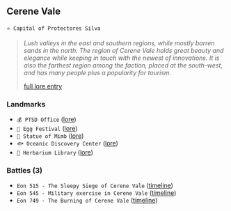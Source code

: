 ## Cerene Vale
`⭐ Capital of Protectores Silva`
 
> *Lush valleys in the east and southern regions, while mostly barren sands in the north. The region of Cerene Vale holds great beauty and elegance while keeping in touch with the newest of innovations. It is also the farthest region among the faction, placed at the south-west, and has many people plus a popularity for tourism.*  
>  
> [full lore entry](<https://zeithalt.github.io//r/cerene_vale.html>)

### Landmarks
- `💰 PTSD Office` ([lore](<https://zeithalt.github.io//r/ptsd_office.html>))
- `🥚 Egg Festival` ([lore](<https://zeithalt.github.io//r/egg_festival.html>))
- `🗽 Statue of Mimb` ([lore](<https://zeithalt.github.io//r/statue_of_mimb.html>))
- `🐟 Oceanic Discovery Center` ([lore](<https://zeithalt.github.io//r/oceanic_discovery_center.html>))
- `📗 Herbarium Library` ([lore](<https://zeithalt.github.io//r/herbarium_library.html>))
### Battles (3)
- `Eon 515 - The Sleepy Siege of Cerene Vale` ([timeline](<https://zeithalt.github.io//t/#eon0515>))
- `Eon 545 - Military exercise in Cerene Vale` ([timeline](<https://zeithalt.github.io//t/#eon0545>))
- `Eon 749 - The Burning of Cerene Vale` ([timeline](<https://zeithalt.github.io//t/#eon0749>))
